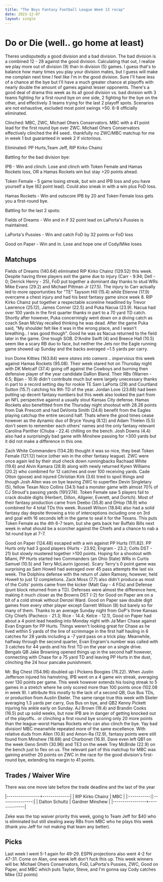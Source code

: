 ```yaml
---
title: "The Boys Fantasy Football League Week 13 recap"
date: 2023-12-07
layout: single
---
```


# Do or Die (well.. go home at least)

Theres undisputedly a good division and a bad division. The bad division is a combined 12 - 28 against the good division. Calculating that out, I realize we play more out of division (9) than in division (5) games. I guess that's to balance how many times you play your division mates, but I guess will make me complain next time I feel like I'm in the good division. Sure I'll have less of a chance at the bye but I'll have a much greater chance at playoffs with nearly double the amount of games against lesser opponents. There's a good deal of drama this week as its all good division vs. bad division with 3 teams fighting for a first round bye on one side, 2 fighting for the bye on the other, and effectively 3 teams trying for the last 2 playoff spots. Scenarios are not exhaustive, excluded most point swings >50. 6-8 officially eliminated.

Clinched: MBC, ZWC, Michael Ohers Conservators. MBC with a 41 point lead for the first round bye over ZWC. Michael Ohers Conservators effectively clinched the #4 seed.. thankfully no ZWC/MBC matchup for me in week 1 but guaranteed in week 2 if victorious.

Eliminated: PP Hurts,Team Jeff, RIP Kirko Chainz

Battling for the bad division bye:

IPB - Win and clinch. Lose and clinch with Token Female and Hamas Rockets loss, OR a Hamas Rockets win but stay >20 points ahead.

Token Female - 5 game losing streak, but win and IPB loss and you have yourself a bye (62 point lead). Could also sneak in with a win plus FoD loss.

Hamas Rockets - Win and outscore IPB by 20 and Token Female loss gets you a first-round bye.

Battling for the last 2 spots:

Fields of Dreams - Win and in if 32 point lead on LaPorta's Pussies is maintained.

LaPorta's Pussies - Win and catch FoD by 32 points or FoD loss

Good on Paper - Win and in. Lose and hope one of Cody/Mike loses

## Matchups

Fields of Dreams (140.64) eliminated RIP Kirko Chainz (129.52) this week. Despite having three players exit the game due to injury (Carr - 9.94; Dell - 0; Derrick Henry - 25), FoD put together a dominant day thanks to stud WRs Mike Evans (29.2) and Michael Pittman Jr (27.5). The injury to Carr actually led to more opportunities for "TE" Taysom Hill (15.4) while Etienne (17.9) overcame a chest injury and had his best fantasy game since week 8. RIP Kirko Chainz put together a respectable scoreline headlined by Trevor Lawrence (25.12), James Conner (22.5) and Puka Nacua (23.9). Nacua had over 100 yards in the first quarter thanks in part to a 70 yard TD catch. Shortly after however, Puka concerningly went down on a diving catch as coach Sean McVay recalled thinking he was dead. After the game Puka said, "My shoulder felt like it was in the wrong place, and I wasn't breathing.. I was good though". Good he was as Nacua returned to the field later in the game. One tough SOB. D'Andre Swift (4) and Breece Hall (10.5) seem like a scary RB duo to face, but neither the Jets nor the Eagle running game showed up Sunday and the backs averaged ~1.5 yards per carry.

Iron Dome Kitties (163.84) were *stares into camera* .. *impervious* this week against Hamas Rockets (95.08). Their week stared hot on Thursday night with DK Metcalf (37.4) going off against the Cowboys and burning then defensive player of the year candidate DaRon Bland. Their RBs (Warren - 6.5; Bijan - 10.9) didn't contribute much but were largely unecessary thanks in part to a record setting day for rookie TE Sam LaPorta (29) and Courtland Sutton (15.7) catching his 9th TD of the year. Jordan Love (23.68) had been putting up decent fantasy numbers but this week also looked the part from an NFL perspective against a usually stout Kansas City defense. Hamas Rockets also benefitted from the Thursday night shootout with 28.26 points from Dak Prescott and had DeVonta Smith (24.6) benefit from the Eagles playing catchup the entire second half. Thats where the good times cease however as the dynamic duo of Bryce Young (8.12) and Adam Thielen (5.5) don't seem to remember each others' names and the only fantasy relevant Carolina Panther (Chuba - 22.4) chilling on the bench. Josh Downs (4.4) also had a surprisingly bad game with Minshew passing for >300 yards but it did not make a difference in this one.

Zach White Commanders (134.28) thought it was so nice, they beat Token Female (121.12) twice (other win in the other fantasy league). ZWC were once again led by their stud check down runningbacks Rachaad White (19.6) and Alvin Kamara (28.9) along with newly returned Kyren Williams (20.2) who combined for 12 catches and over 100 receiving yards. Cade Otton (goose) and injured Christian Kirk (3.6) tried to spoil things and though Josh Allen was on bye leaving ZWC to superflex Devin Singletary (5), fellow Texan Nico Collins (34.1) had a monster game with almost 70% of CJ Stroud's passing yards (191/274). Token Female saw 5 players fail to crack double digits (Herbert, Dillon, Allgeier, Everett, and Dortch). Most of their fantasy production came from Deebo (35.8) and DHop (18.9) who combined for 4 total TDs this week. Russell Wilson (18.84) also had a solid fantasy day depsite throwing a trio of interceptions including one on 3rd and goal with 16 seconds left in the game to seal it for the Texans. This puts Token Female as the 4th 6-7 team, but she gets back her Buffalo Bills next week in what should be a scorcher against the Chiefs and a chance to nab a 1st round bye at 7-7.

Good on Paper (124.48) escaped with a win against PP Hurts (111.82). PP Hurts only had 3 good players (Hurts - 23.92; Engram - 23.2; Colts DST - 21) but slowly mustered together >100 points. Hoping for a shootout with Miami, PP Hurts started two Commanders (an Ohio State) WRs in Curtis Samuel (10.5) and Terry McLaurin (goose). Scary Terry's 0 point game was surprising as Sam Howell had averaged over 45 pass attempts the last six week. The Dolphins defense with the return of Jalen Ramsey, however, held Howell to just 12 completions. Zack Moss (7.7) also didn't produce as most of the Colts' points came from the kicker (Matt Gay - 4 FGs) and Defense (punt block returned from a TD). Defenses were almost the difference here, making it much closer as the Browns DST (-2) for Good on Paper are on a bit of a cold streak without Denzel Ward. Good on Paper saw double digit games from every other player except Garrett Wilson (8) but barely so for many of them. Thanks to an average Sunday night from GoP's three Kansas City Chiefs (Pacheco - 21.3; Rice - 14.4; Kelce - 12.1), Good on Paper had about a 4 point lead heading into Monday night with Ja'Marr Chase against Evan Engram for PP Hurts. Things weren't looking great for Chase as he lived within 5 yards of the line of scrimmage in the first half hauling in 6 catches for 28 yards including a -7 yard pass on a trick play. Meanwhile, halfway through the second quarter, Evan Engram's number was called with 3 catches for 44 yards and his first TD on the year on a single drive. Bengals QB Jake Browning opened things up in the second half however, connecting with Chase for a 75 yard TD and leaving PP Hurts in the dust, clinching the 24 hour pancake punishment.

Mr. Big Chest (154.96) doubled up I Pickens Boogies (76.22). When Justin Jefferson injured his hamstring, IPB went on a 4 game win streak, averaging over 130 points per game. This week however extends his losing streak to 5 games in a stretch where he only scored more than 100 points once (102.08 in week 9). I attribute this mostly to the lack of a second QB, Gus Bus TDs, or production from Austin Ekeler. The same range true this week with Ekeler averaging 1.3 yards per carry, Gus Bus on bye, and QB2 Kenny Pickett injuring his ankle early on Sunday. AJ Brown (19.4) and Brandin Cooks (16.5) put up solid weeks, but now IPB are in danger of getting knocked out of the playoffs.. or clinching a first round bye scoring only 20 more points than the league-worst Hamas Rockets who can also clinch the bye. Yay bad division! MBC meanwhile repeated more of the same excellence. With relative duds from Allen (10.8) and Amon-Ra (12.9), fantasy points were still found from Minshew (18.68) and Charbonet (16.9). Dave even left QB1 on the week Geno Smith (30.96) and TE3 on the week Trey McBride (22.9) on the bench just to flex on us. The relevant part of this matchup for MBC was gaining another 20 points on ZWC in the race for the good division's first-round bye, extending his margin to 41 points.

## Trades / Waiver Wire

There was one move late before the trade deadline and the last of the year

|-----------------+--------------|
| RIP Kirko Chainz | MBC |
|:-----------:|:----------------:|
| Dalton Schultz | Gardner Minshew |
|-----------------+--------------|

Zeke was the top waiver priority this week, going to Team Jeff for $40 who is eliminated but still stealing away RBs from MBC who he plays this week (thank you Jeff for not making that team any better).

## Picks

Last week I went 5-1 again for 49-29. ESPN projections also went 4-2 for 47-31. Come on Alan, one week left don't fuck this up. This week winners will be: Michael Ohers Conservators, FoD, LaPorta's Pussies, ZWC, Good on Paper, and MBC which puts Taylor, Steve, and I'm gonna say Cody catches Mike (32 points)



